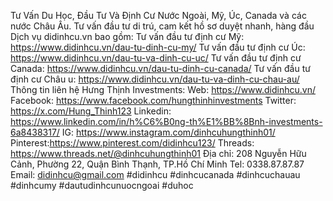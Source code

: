 Tư Vấn Du Học, Đầu Tư Và Định Cư Nước Ngoài, Mỹ, Úc, Canada và các nước Châu Âu. Tư vấn đầu tư di trú, cam kết hồ sơ duyệt nhanh, hàng đầu
Dịch vụ didinhcu.vn bao gồm: 
Tư vấn đầu tư định cư Mỹ: https://www.didinhcu.vn/dau-tu-dinh-cu-my/
Tư vấn đầu tư định cư Úc: https://www.didinhcu.vn/dau-tu-va-dinh-cu-uc/
Tư vấn đầu tư định cư Canada: https://www.didinhcu.vn/dau-tu-dinh-cu-canada/
Tư vấn đầu tư định cư Châu  u: https://www.didinhcu.vn/dau-tu-va-dinh-cu-chau-au/
Thông tin liên hệ Hưng Thịnh Investments:
Web: https://www.didinhcu.vn/
Facebook: https://www.facebook.com/hungthinhinvestments
Twitter: https://x.com/Hung_Thinh123
Linkedin: https://www.linkedin.com/in/h%C6%B0ng-th%E1%BB%8Bnh-investments-6a8438317/
IG: https://www.instagram.com/dinhcuhungthinh01/
Pinterest:https://www.pinterest.com/didinhcu123/
Threads: https://www.threads.net/@dinhcuhungthinh01
Địa chỉ: 208 Nguyễn Hữu Cảnh, Phường 22, Quận Bình Thạnh, TP.Hồ Chí Minh
Tel: 0338.87.87.87
Email: didinhcu@gmail.com
#didinhcu #dinhcucanada #dinhcuchauau #dinhcumy #dautudinhcunuocngoai #duhoc
